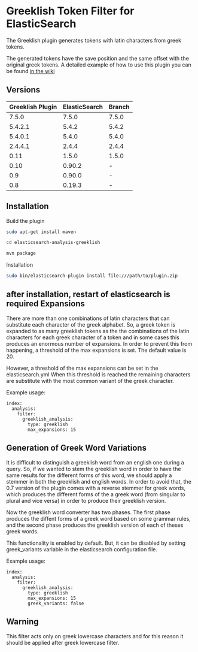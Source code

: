 Greeklish Token Filter for ElasticSearch
========================================

The Greeklish plugin generates tokens with latin characters from greek tokens.

The generated tokens have the save position and the same offset with the
original greek tokens.
A detailed example of how to use this plugin you can be found
 [in the wiki](https://github.com/skroutz/elasticsearch-analysis-greeklish/wiki/A-full-example-of-a-greeklish-text-pipeline)

Versions
------------

Greeklish Plugin | ElasticSearch | Branch |
-----------------|---------------|--------|
7.5.0          | 7.5.0         | 7.5.0  |
5.4.2.1          | 5.4.2         | 5.4.2  |
5.4.0.1          | 5.4.0         | 5.4.0  |
2.4.4.1          | 2.4.4         | 2.4.4  |
0.11             | 1.5.0         | 1.5.0  |
0.10             | 0.90.2 	 |   -    |
0.9              | 0.90.0	 |   -    |
0.8              | 0.19.3	 |   -    |

Installation
-------------
Build the plugin
```bash
sudo apt-get install maven

cd elasticsearch-analysis-greeklish

mvn package
```

Installation
```bash
sudo bin/elasticsearch-plugin install file:///path/to/plugin.zip
```
after installation, restart of elasticsearch is required
Expansions
----------

There are more than one combinations of latin characters that can substitute
each character of the greek alphabet. So, a greek token is expanded to as many
greeklish tokens as the the combinations of the latin characters for each
greek character of a token and in some cases this produces an enormous number
of expansions. In order to prevent this from happening, a threshold of the max
expansions is set.  The default value is 20.

However, a threshold of the max expansions can be set in the elasticsearch.yml
When this threshold is reached the remaining characters are substitute with
the most common variant of the greek character.

Example usage:

	index:
	  analysis:
	    filter:
	      greeklish_analysis:
	        type: greeklish
	        max_expansions: 15

Generation of Greek Word Variations
-----------------------------------

It is difficult to distinguish a greeklish word from an english one during a
query. So, if we wanted to stem the greeklish word in order to have the same
results for the different forms of this word, we should apply a stemmer in
both the greeklish and english words. In order to avoid that, the 0.7 version
of the plugin comes with a reverse stemmer for greek words, which produces the
different forms of the a greek word (from singular to plural and vice versa)
in order to produce their greeklish version.

Now the greeklish word converter has two phases. The first phase produces the
diffent forms of a greek word based on some grammar rules, and the second
phase produces the greeklish version of each of theses greek words.

This functionality is enabled by default. But, it can be disabled by setting
greek\_variants variable in the elasticsearch configuration file.

Example usage:

	index:
	  analysis:
	    filter:
	      greeklish_analysis:
	        type: greeklish
	        max_expansions: 15
	        greek_variants: false

Warning
-------

This filter acts only on greek lowercase characters and for this reason it
should be applied after greek lowercase filter.
